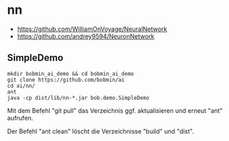 # nn

* https://github.com/WilliamOnVoyage/NeuralNetwork
* https://github.com/andrey9594/NeuronNetwork

## SimpleDemo

```shell
mkdir bobmin_ai_demo && cd bobmin_ai_demo
git clone https://github.com/bobmin/ai
cd ai/nn/
ant
java -cp dist/lib/nn-*.jar bob.demo.SimpleDemo
``` 

Mit dem Befehl "git pull" das Verzeichnis ggf. aktualisieren und erneut "ant" aufrufen. 

Der Befehl "ant clean" löscht die Verzeichnisse "build" und "dist".
